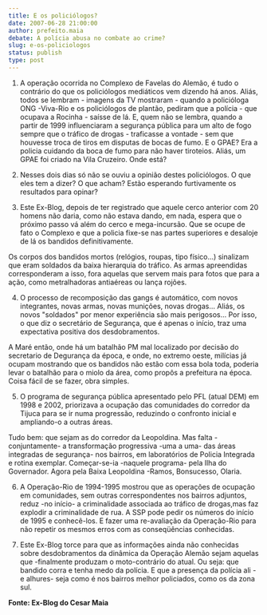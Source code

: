 ```yaml
---
title: E os policiólogos?
date: 2007-06-28 21:00:00
author: prefeito.maia
debate: A polícia abusa no combate ao crime?
slug: e-os-policiologos
status: publish 
type: post
---
```


  
1. A operação ocorrida no Complexo de Favelas do Alemão, é tudo o contrário do que os policiólogos mediáticos vem dizendo há anos. Aliás, todos se lembram - imagens da TV mostraram - quando a policióloga ONG -Viva-Rio e os policiólogos de plantão, pediram que a polícia - que ocupava a Rocinha - saísse de lá. E, quem não se lembra, quando a partir de 1999 influenciaram a segurança pública para um alto de fogo sempre que o tráfico de drogas - traficasse a vontade - sem que houvesse troca de tiros em disputas de bocas de fumo. E o GPAE? Era a policia cuidando da boca de fumo para não haver tiroteios. Aliás, um GPAE foi criado na Vila Cruzeiro. Onde está?  
  
2. Nesses dois dias só não se ouviu a opinião destes policiólogos. O que eles tem a dizer? O que acham? Estão esperando furtivamente os resultados para opinar?  
  
3. Este Ex-Blog, depois de ter registrado que aquele cerco anterior com 20 homens não daria, como não estava dando, em nada, espera que o próximo passo vá além do cerco e mega-incursão. Que se ocupe de fato o Complexo e que a policia fixe-se nas partes superiores e desaloje de lá os bandidos definitivamente.  
  
Os corpos dos bandidos mortos (relógios, roupas, tipo físico...) sinalizam que eram soldados da baixa hierarquia do tráfico. As armas apreendidas corresponderam a isso, fora aquelas que servem mais para fotos que para a ação, como metralhadoras antiaéreas ou lança rojões.  
  
4. O processo de recomposição das gangs é automático, com novos integrantes, novas armas, novas munições, novas drogas... Aliás, os novos "soldados" por menor experiência são mais perigosos... Por isso, o que diz o secretário de Segurança, que é apenas o início, traz uma expectativa positiva dos desdobramentos.   
  
A Maré então, onde há um batalhão PM mal localizado por decisão do secretario de Degurança da época, e onde, no extremo oeste, milícias já ocupam mostrando que os bandidos não estão com essa bola toda, poderia levar o batalhão para o miolo da área, como propôs a prefeitura na época. Coisa fácil de se fazer, obra simples.  
  
5. O programa de segurança pública apresentado pelo PFL (atual DEM) em 1998 e 2002, priorizava a ocupação das comunidades do corredor da Tijuca para se ir numa progressão, reduzindo o confronto inicial e ampliando-o a outras áreas.   
  
Tudo bem: que sejam as do corredor da Leopoldina. Mas falta -conjuntamente- a transformação progressiva -uma a uma- das áreas integradas de segurança- nos bairros, em laboratórios de Policia Integrada e rotina exemplar. Começar-se-ia -naquele programa- pela Ilha do Governador. Agora pela Baixa Leopoldina -Ramos, Bonsucesso, Olaria.   
  
6. A Operação-Rio de 1994-1995 mostrou que as operações de ocupação em comunidades, sem outras correspondentes nos bairros adjuntos, reduz -no início- a criminalidade associada ao tráfico de drogas,mas faz explodir a criminalidade de rua. A SSP pode pedir os números do início de 1995 e conhecê-los. E fazer uma re-avaliação da Operação-Rio para não repetir os mesmos erros com as conseqüências conhecidas.   
  
7. Este Ex-Blog torce para que as informações ainda não conhecidas sobre desdobramentos da dinâmica da Operação Alemão sejam aquelas que -finalmente produzam o moto-contrário do atual. Ou seja: que bandido corra e tenha medo da polícia. E que a presença da polícia ali -e alhures- seja como é nos bairros melhor policiados, como os da zona sul.  
  
**Fonte: Ex-Blog do Cesar Maia**
